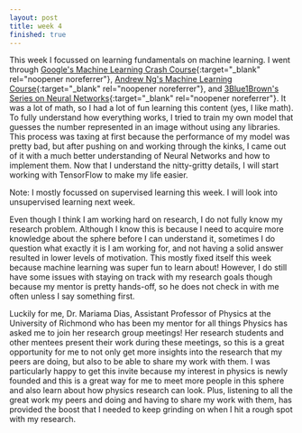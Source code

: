 ```yaml
---
layout: post
title: week 4
finished: true
---
```


This week I focussed on learning fundamentals on machine learning. I went through [Google's Machine Learning Crash Course](https://developers.google.com/machine-learning/crash-course){:target="_blank" rel="noopener noreferrer"}, [Andrew Ng's Machine Learning Course](https://www.coursera.org/learn/machine-learning){:target="_blank" rel="noopener noreferrer"}, and [3Blue1Brown's Series on Neural Networks](https://www.youtube.com/playlist?list=PLZHQObOWTQDNU6R1_67000Dx_ZCJB-3pi){:target="_blank" rel="noopener noreferrer"}. It was a lot of math, so I had a lot of fun learning this content (yes, I like math). To fully understand how everything works, I tried to train my own model that guesses the number represented in an image without using any libraries. This process was taxing at first because the performance of my model was pretty bad, but after pushing on and working through the kinks, I came out of it with a much better understanding of Neural Networks and how to implement them. Now that I understand the nitty-gritty details, I will start working with TensorFlow to make my life easier.

Note: I mostly focussed on supervised learning this week. I will look into unsupervised learning next week.

Even though I think I am working hard on research, I do not fully know my research problem. Although I know this is because I need to acquire more knowledge about the sphere before I can understand it, sometimes I do question what exactly it is I am working for, and not having a solid answer resulted in lower levels of motivation. This mostly fixed itself this week because machine learning was super fun to learn about! However, I do still have some issues with staying on track with my research goals though because my mentor is pretty hands-off, so he does not check in with me often unless I say something first. 

Luckily for me, Dr. Mariama Dias, Assistant Professor of Physics at the University of Richmond who has been my mentor for all things Physics has asked me to join her research group meetings! Her research students and other mentees present their work during these meetings, so this is a great opportunity for me to not only get more insights into the research that my peers are doing, but also to be able to share my work with them. I was particularly happy to get this invite because my interest in physics is newly founded and this is a great way for me to meet more people in this sphere and also learn about how physics research can look. Plus, listening to all the great work my peers and doing and having to share my work with them, has provided the boost that I needed to keep grinding on when I hit a rough spot with my research.
